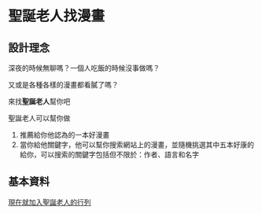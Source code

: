 # 聖誕老人找漫畫

## 設計理念
深夜的時候無聊嗎？一個人吃飯的時候沒事做嗎？

又或是各種各樣的漫畫都看膩了嗎？

來找**聖誕老人**幫你吧


聖誕老人可以幫你做

1. 推薦給你他認為的一本好漫畫
2. 當你給他關鍵字，他可以幫你搜索網站上的漫畫，並隨機挑選其中五本好康的給你，可以搜索的關鍵字包括但不限於：作者、語言和名字

## 基本資料

[現在就加入聖誕老人的行列](https://page.line.me/?accountId=704ejyvb)
